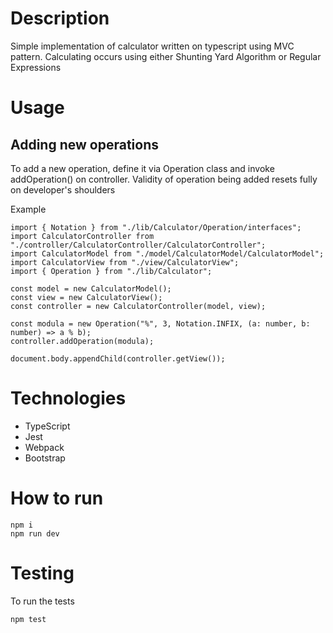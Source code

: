 # Description

Simple implementation of calculator written on typescript using MVC pattern. Calculating occurs using either Shunting Yard Algorithm or Regular Expressions

# Usage

## Adding new operations

To add a new operation, define it via Operation class
and invoke addOperation() on controller.
Validity of operation being added resets fully on developer's shoulders

Example

```
import { Notation } from "./lib/Calculator/Operation/interfaces";
import CalculatorController from "./controller/CalculatorController/CalculatorController";
import CalculatorModel from "./model/CalculatorModel/CalculatorModel";
import CalculatorView from "./view/CalculatorView";
import { Operation } from "./lib/Calculator";

const model = new CalculatorModel();
const view = new CalculatorView();
const controller = new CalculatorController(model, view);

const modula = new Operation("%", 3, Notation.INFIX, (a: number, b: number) => a % b);
controller.addOperation(modula);

document.body.appendChild(controller.getView());
```

# Technologies

- TypeScript
- Jest
- Webpack
- Bootstrap

# How to run

```
npm i
npm run dev
```

# Testing

To run the tests

```
npm test
```
